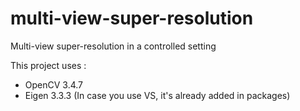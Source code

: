 # multi-view-super-resolution
Multi-view super-resolution in a controlled setting

This project uses :
- OpenCV 3.4.7
- Eigen 3.3.3 (In case you use VS, it's already added in packages)

